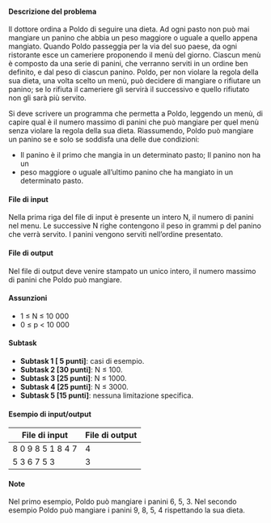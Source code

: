 #### Descrizione del problema

Il dottore ordina a Poldo di seguire una dieta. Ad ogni pasto non può mai
mangiare un panino che abbia un peso maggiore o uguale a quello appena mangiato.
Quando Poldo passeggia per la via del suo paese, da ogni ristorante esce un
cameriere proponendo il menù del giorno. Ciascun menù è composto da una serie di
panini, che verranno serviti in un ordine ben definito, e dal peso di ciascun
panino. Poldo, per non violare la regola della sua dieta, una volta scelto un
menù, può decidere di mangiare o rifiutare un panino; se lo rifiuta il cameriere
gli servirà il successivo e quello rifiutato non gli sarà più servito.

Si deve scrivere un programma che permetta a Poldo, leggendo un menù, di capire
qual è il numero massimo di panini che può mangiare per quel menù senza violare
la regola della sua dieta. Riassumendo, Poldo può mangiare un panino se e solo
se soddisfa una delle due condizioni:

* Il panino è il primo che mangia in un determinato pasto; Il panino non ha un
* peso maggiore o uguale all’ultimo panino che ha mangiato in un determinato
  pasto.

#### File di input

Nella prima riga del file di input è presente un intero N, il numero di panini
nel menu. Le successive N righe contengono il peso in grammi p del panino che
verrà servito. I panini vengono serviti nell’ordine presentato.

#### File di output

Nel file di output deve venire stampato un unico intero, il numero massimo di
panini che Poldo può mangiare.

#### Assunzioni

* 1 ≤ N ≤ 10 000
* 0 ≤ p < 10 000

#### Subtask

* **Subtask 1 [ 5 punti]**: casi di esempio.
* **Subtask 2 [30 punti]**: N ≤ 100.
* **Subtask 3 [25 punti]**: N ≤ 1000.
* **Subtask 4 [25 punti]**: N ≤ 3000.
* **Subtask 5 [15 punti]**: nessuna limitazione specifica.

#### Esempio di input/output

<table class="table table-bordered sample-case">
  <thead class="thead-default">
    <tr>
      <th>File di input</th>
      <th>File di output</th>
    </tr>
  </thead>
  <tbody>
    <tr>
      <td>8
0
9
8
5
1
8
4
7</td>
      <td>4</td>
    </tr>
    <tr>
      <td>5
3
6
7
5
3</td>
      <td>3</td>
    </tr>
  </tbody>
</table>

#### Note

Nel primo esempio, Poldo può mangiare i panini 6, 5, 3. Nel secondo esempio
Poldo può mangiare i panini 9, 8, 5, 4 rispettando la sua dieta.
